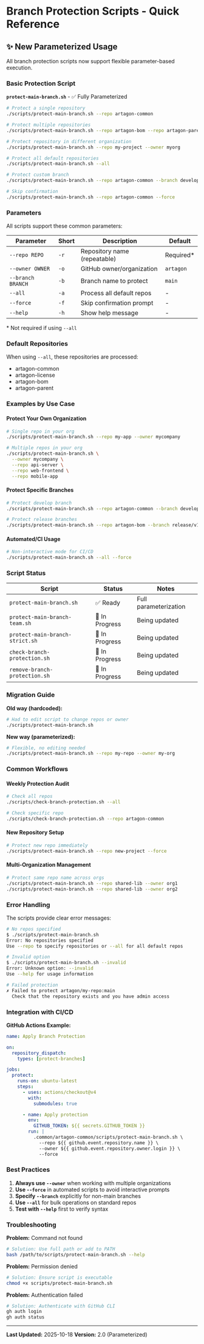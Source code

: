 # Branch Protection Scripts - Quick Reference

## ✨ New Parameterized Usage

All branch protection scripts now support flexible parameter-based execution.

### Basic Protection Script

**`protect-main-branch.sh`** - ✅ Fully Parameterized

```bash
# Protect a single repository
./scripts/protect-main-branch.sh --repo artagon-common

# Protect multiple repositories
./scripts/protect-main-branch.sh --repo artagon-bom --repo artagon-parent

# Protect repository in different organization
./scripts/protect-main-branch.sh --repo my-project --owner myorg

# Protect all default repositories
./scripts/protect-main-branch.sh --all

# Protect custom branch
./scripts/protect-main-branch.sh --repo artagon-common --branch develop

# Skip confirmation
./scripts/protect-main-branch.sh --repo artagon-common --force
```

### Parameters

All scripts support these common parameters:

| Parameter | Short | Description | Default |
|-----------|-------|-------------|---------|
| `--repo REPO` | `-r` | Repository name (repeatable) | Required* |
| `--owner OWNER` | `-o` | GitHub owner/organization | `artagon` |
| `--branch BRANCH` | `-b` | Branch name to protect | `main` |
| `--all` | `-a` | Process all default repos | - |
| `--force` | `-f` | Skip confirmation prompt | - |
| `--help` | `-h` | Show help message | - |

\* Not required if using `--all`

### Default Repositories

When using `--all`, these repositories are processed:
- artagon-common
- artagon-license
- artagon-bom
- artagon-parent

### Examples by Use Case

#### Protect Your Own Organization

```bash
# Single repo in your org
./scripts/protect-main-branch.sh --repo my-app --owner mycompany

# Multiple repos in your org
./scripts/protect-main-branch.sh \
  --owner mycompany \
  --repo api-server \
  --repo web-frontend \
  --repo mobile-app
```

#### Protect Specific Branches

```bash
# Protect develop branch
./scripts/protect-main-branch.sh --repo artagon-common --branch develop

# Protect release branches
./scripts/protect-main-branch.sh --repo artagon-bom --branch release/v1.0
```

#### Automated/CI Usage

```bash
# Non-interactive mode for CI/CD
./scripts/protect-main-branch.sh --all --force
```

### Script Status

| Script | Status | Notes |
|--------|--------|-------|
| `protect-main-branch.sh` | ✅ Ready | Full parameterization |
| `protect-main-branch-team.sh` | 🔄 In Progress | Being updated |
| `protect-main-branch-strict.sh` | 🔄 In Progress | Being updated |
| `check-branch-protection.sh` | 🔄 In Progress | Being updated |
| `remove-branch-protection.sh` | 🔄 In Progress | Being updated |

### Migration Guide

**Old way (hardcoded):**
```bash
# Had to edit script to change repos or owner
./scripts/protect-main-branch.sh
```

**New way (parameterized):**
```bash
# Flexible, no editing needed
./scripts/protect-main-branch.sh --repo my-repo --owner my-org
```

### Common Workflows

#### Weekly Protection Audit
```bash
# Check all repos
./scripts/check-branch-protection.sh --all

# Check specific repo
./scripts/check-branch-protection.sh --repo artagon-common
```

#### New Repository Setup
```bash
# Protect new repo immediately
./scripts/protect-main-branch.sh --repo new-project --force
```

#### Multi-Organization Management
```bash
# Protect same repo name across orgs
./scripts/protect-main-branch.sh --repo shared-lib --owner org1
./scripts/protect-main-branch.sh --repo shared-lib --owner org2
```

### Error Handling

The scripts provide clear error messages:

```bash
# No repos specified
$ ./scripts/protect-main-branch.sh
Error: No repositories specified
Use --repo to specify repositories or --all for all default repos

# Invalid option
$ ./scripts/protect-main-branch.sh --invalid
Error: Unknown option: --invalid
Use --help for usage information

# Failed protection
✗ Failed to protect artagon/my-repo:main
  Check that the repository exists and you have admin access
```

### Integration with CI/CD

**GitHub Actions Example:**
```yaml
name: Apply Branch Protection

on:
  repository_dispatch:
    types: [protect-branches]

jobs:
  protect:
    runs-on: ubuntu-latest
    steps:
      - uses: actions/checkout@v4
        with:
          submodules: true

      - name: Apply protection
        env:
          GITHUB_TOKEN: ${{ secrets.GITHUB_TOKEN }}
        run: |
          .common/artagon-common/scripts/protect-main-branch.sh \
            --repo ${{ github.event.repository.name }} \
            --owner ${{ github.event.repository.owner.login }} \
            --force
```

### Best Practices

1. **Always use `--owner`** when working with multiple organizations
2. **Use `--force`** in automated scripts to avoid interactive prompts
3. **Specify `--branch`** explicitly for non-main branches
4. **Use `--all`** for bulk operations on standard repos
5. **Test with `--help`** first to verify syntax

### Troubleshooting

**Problem:** Command not found
```bash
# Solution: Use full path or add to PATH
bash /path/to/scripts/protect-main-branch.sh --help
```

**Problem:** Permission denied
```bash
# Solution: Ensure script is executable
chmod +x scripts/protect-main-branch.sh
```

**Problem:** Authentication failed
```bash
# Solution: Authenticate with GitHub CLI
gh auth login
gh auth status
```

---

**Last Updated:** 2025-10-18
**Version:** 2.0 (Parameterized)

